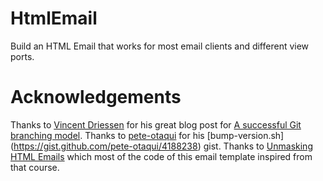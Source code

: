 # HtmlEmail
Build an HTML Email that works for most email clients and different view ports.

# Acknowledgements

Thanks to [Vincent Driessen](http://nvie.com/about/) for his great blog post for [A successful Git branching model](http://nvie.com/posts/a-successful-git-branching-model/).
Thanks to [pete-otaqui](https://gist.github.com/pete-otaqui) for his [bump-version.sh] (https://gist.github.com/pete-otaqui/4188238) gist.
Thanks to [Unmasking HTML Emails](https://www.codeschool.com/courses/unmasking-html-emails) which most of the code of this email template inspired from that course.
